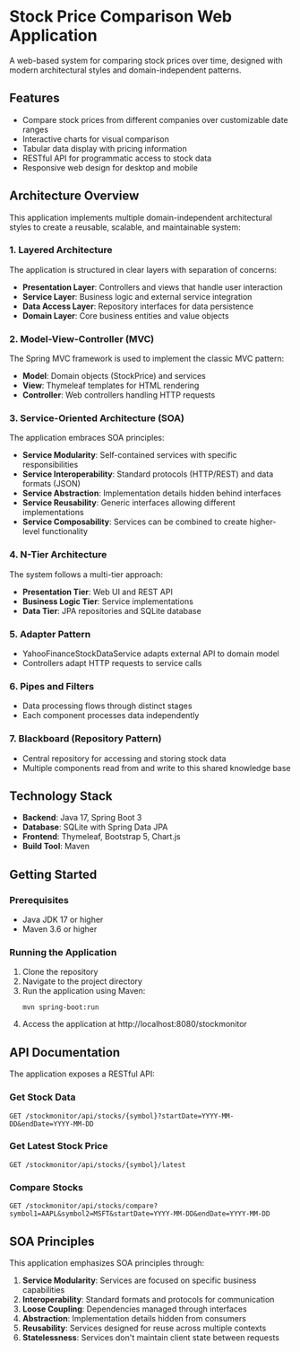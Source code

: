 # Stock Price Comparison Web Application

A web-based system for comparing stock prices over time, designed with modern architectural styles and domain-independent patterns.

## Features

- Compare stock prices from different companies over customizable date ranges
- Interactive charts for visual comparison
- Tabular data display with pricing information
- RESTful API for programmatic access to stock data
- Responsive web design for desktop and mobile

## Architecture Overview

This application implements multiple domain-independent architectural styles to create a reusable, scalable, and maintainable system:

### 1. Layered Architecture
The application is structured in clear layers with separation of concerns:
- **Presentation Layer**: Controllers and views that handle user interaction
- **Service Layer**: Business logic and external service integration
- **Data Access Layer**: Repository interfaces for data persistence
- **Domain Layer**: Core business entities and value objects

### 2. Model-View-Controller (MVC)
The Spring MVC framework is used to implement the classic MVC pattern:
- **Model**: Domain objects (StockPrice) and services
- **View**: Thymeleaf templates for HTML rendering
- **Controller**: Web controllers handling HTTP requests

### 3. Service-Oriented Architecture (SOA)
The application embraces SOA principles:
- **Service Modularity**: Self-contained services with specific responsibilities
- **Service Interoperability**: Standard protocols (HTTP/REST) and data formats (JSON)
- **Service Abstraction**: Implementation details hidden behind interfaces
- **Service Reusability**: Generic interfaces allowing different implementations
- **Service Composability**: Services can be combined to create higher-level functionality

### 4. N-Tier Architecture
The system follows a multi-tier approach:
- **Presentation Tier**: Web UI and REST API
- **Business Logic Tier**: Service implementations
- **Data Tier**: JPA repositories and SQLite database

### 5. Adapter Pattern
- YahooFinanceStockDataService adapts external API to domain model
- Controllers adapt HTTP requests to service calls

### 6. Pipes and Filters
- Data processing flows through distinct stages
- Each component processes data independently

### 7. Blackboard (Repository Pattern)
- Central repository for accessing and storing stock data
- Multiple components read from and write to this shared knowledge base

## Technology Stack

- **Backend**: Java 17, Spring Boot 3
- **Database**: SQLite with Spring Data JPA
- **Frontend**: Thymeleaf, Bootstrap 5, Chart.js
- **Build Tool**: Maven

## Getting Started

### Prerequisites
- Java JDK 17 or higher
- Maven 3.6 or higher

### Running the Application
1. Clone the repository
2. Navigate to the project directory
3. Run the application using Maven:
   ```
   mvn spring-boot:run
   ```
4. Access the application at http://localhost:8080/stockmonitor

## API Documentation

The application exposes a RESTful API:

### Get Stock Data
`GET /stockmonitor/api/stocks/{symbol}?startDate=YYYY-MM-DD&endDate=YYYY-MM-DD`

### Get Latest Stock Price
`GET /stockmonitor/api/stocks/{symbol}/latest`

### Compare Stocks
`GET /stockmonitor/api/stocks/compare?symbol1=AAPL&symbol2=MSFT&startDate=YYYY-MM-DD&endDate=YYYY-MM-DD`

## SOA Principles

This application emphasizes SOA principles through:

1. **Service Modularity**: Services are focused on specific business capabilities
2. **Interoperability**: Standard formats and protocols for communication
3. **Loose Coupling**: Dependencies managed through interfaces
4. **Abstraction**: Implementation details hidden from consumers
5. **Reusability**: Services designed for reuse across multiple contexts
6. **Statelessness**: Services don't maintain client state between requests 